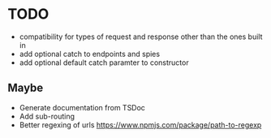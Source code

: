 TODO
====

* compatibility for types of request and response other than the ones built in
* add optional catch to endpoints and spies
* add optional default catch paramter to constructor

Maybe
-----

* Generate documentation from TSDoc
* Add sub-routing
* Better regexing of urls https://www.npmjs.com/package/path-to-regexp
